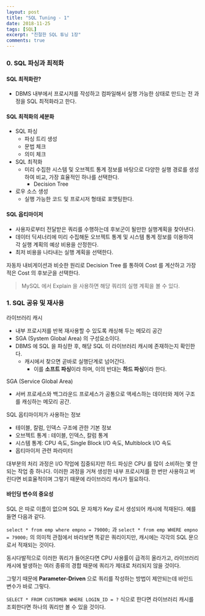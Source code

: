 ```yaml
---
layout: post
title: "SQL Tuning - 1"
date: 2018-11-25
tags: [SQL]
excerpt: "친절한 SQL 튜닝 1장"
comments: true
---
```


### 0. SQL 파싱과 최적화

#### SQL 최적화란? 

- DBMS 내부에서 프로시저를 작성하고 컴파일해서 실행 가능한 상태로 만드는 전 과정을 SQL 최적화라고 한다.

#### SQL 최적화의 세분화

- SQL 파싱
  - 파싱 트리 생성
  - 문법 체크
  - 의미 체크
- SQL 최적화
  - 미리 수집한 시스템 및 오브젝트 통계 정보를 바탕으로 다양한 실행 경로를 생성하여 비교, 가장 효율적인 하나를 선택한다.
    - Decision Tree
- 로우 소스 생성
  - 실행 가능한 코드 및 프로시저 형태로 포맷팅한다.

#### SQL 옵티마이저

- 사용자로부터 전달받은 쿼리를 수행하는데 후보군이 될만한 실행계획을 찾아낸다.
- 데이터 딕셔너리에 미리 수집해둔 오브젝트 통계 및 시스템 통계 정보를 이용하여 각 실행 계획의 예상 비용을 산정한다.
- 최저 비용을 나타내는 실행 계획을 선택한다.

자동차 내비게이션과 비슷한 원리로 Decision Tree 를 통하여 Cost 를 계산하고 가장 적은 Cost 의 후보군을 선택한다.

> MySQL 에서 Explain 을 사용하면 해당 쿼리의 실행 계획을 볼 수 있다.



### 1. SQL 공유 및 재사용

라이브러리 캐시

- 내부 프로시저를 반복 재사용할 수 있도록 캐싱해 두는 메모리 공간
- SGA (System Global Area) 의 구성요소이다.
- DBMS 에 SQL 을 파싱한 후, 해당 SQL 이 라이브러리 캐시에 존재하는지 확인한다.
  - 캐시에서 찾으면 곧바로 실행단계로 넘어간다.
    - 이를 **소프트 파싱**이라 하며, 이의 반대는 **하드 파싱**이라 한다.

SGA (Service Global Area)

- 서버 프로세스와 백그라운드 프로세스가 공통으로 액세스하는 데이터와 제어 구조를 캐싱하는 메모리 공간.

SQL 옵티마이저가 사용하는 정보

- 테이블, 칼럼, 인덱스 구조에 관한 기본 정보
- 오브젝트 통계 : 테이블, 인덱스, 칼럼 통계
- 시스템 통계: CPU 속도, Single Block I/O 속도, Multiblock I/O 속도
- 옵티마이저 관련 파라미터

대부분의 처리 과정은 I/O 작업에 집중되지만 하드 파싱은 CPU 를 많이 소비하는 몇 안되는 작업 중 하나다. 이러한 과정을 거쳐 생성한 내부 프로시저를 한 번만 사용하고 버린다면 비효율적이며 그렇기 때문에 라이브러리 캐시가 필요하다.

#### 바인딩 변수의 중요성

SQL 은 따로 이름이 없으며 SQL 문 자체가 Key 로서 생성되어 캐시에 적재된다. 예를 들면 다음과 같다.

`select * from emp where empno = 79000;` 과 `select * from emp WHERE empno = 79000;` 의 의미적 관점에서 바라보면 똑같은 쿼리이지만, 캐시에는 각각의 SQL 문으로서 적재되는 것이다.

동시다발적으로 이러한 쿼리가 들어온다면 CPU 사용률이 급격히 올라가고, 라이브러리 캐시에 발생하는 여러 종류의 경합 때문에 쿼리가 제대로 처리되지 않을 것이다.

그렇기 때문에 **Parameter-Driven** 으로 쿼리를 작성하는 방법이 제안되는데 바인드 변수가 바로 그렇다.

`SELECT * FROM CUSTOMER WHERE LOGIN_ID = ?` 식으로 한다면 라이브러리 캐시를 조회한다면 하나의 쿼리만 볼 수 있을 것이다.